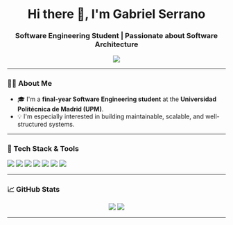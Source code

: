 <h1 align="center">Hi there 👋, I'm Gabriel Serrano</h1>
<h3 align="center">Software Engineering Student | Passionate about Software Architecture</h3>

<p align="center">
  <img src="https://readme-typing-svg.herokuapp.com?lines=Final+Year+Software+Engineering+Student;Always+learning+and+building;Clean+code+enthusiast&center=true&width=500&height=45" />
</p>

---

### 👨‍🎓 About Me

- 🎓 I'm a **final-year Software Engineering student** at the **Universidad Politécnica de Madrid (UPM)**.
- 💡 I'm especially interested in building maintainable, scalable, and well-structured systems.

---

### 🧰 Tech Stack & Tools

<p align="left">
  <img src="https://img.shields.io/badge/Java-ED8B00?style=for-the-badge&logo=java&logoColor=white"/>
  <img src="https://img.shields.io/badge/Python-3776AB?style=for-the-badge&logo=python&logoColor=white"/>
  <img src="https://img.shields.io/badge/SQLite-003B57?style=for-the-badge&logo=sqlite&logoColor=white"/>
  <img src="https://img.shields.io/badge/Git-F05032?style=for-the-badge&logo=git&logoColor=white"/>
  <img src="https://img.shields.io/badge/Linux-FCC624?style=for-the-badge&logo=linux&logoColor=black"/>
  <img src="https://img.shields.io/badge/HTML5-E34F26?style=for-the-badge&logo=html5&logoColor=white"/>
  <img src="https://img.shields.io/badge/CSS3-1572B6?style=for-the-badge&logo=css3&logoColor=white"/>
</p>

---

### 📈 GitHub Stats

<p align="center">
  <img src="https://github-readme-stats.vercel.app/api?username=gbrisc427&show_icons=true&theme=gruvbox" />
  <img src="https://github-readme-stats.vercel.app/api/top-langs/?username=gbrisc427&layout=compact&theme=gruvbox" />
</p>

---




